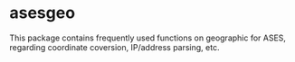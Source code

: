 # asesgeo

This package contains frequently used functions on geographic
for ASES, regarding coordinate coversion, IP/address parsing, etc.

